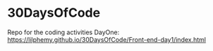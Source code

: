 # 30DaysOfCode
Repo for the coding activities 
DayOne: https://lilphemy.github.io/30DaysOfCode/Front-end-day1/index.html

